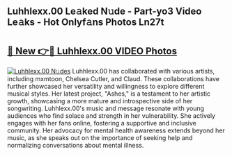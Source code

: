 ## Luhhlexx.00 Le𝚊ked N𝚞de - Part-yo3 Video Le𝚊ks - Hot Onlyf𝚊ns Photos Ln27t

# <h2><a href="http://ab55457.deff.icu/?id=Luhhlexx.00">🔗 New 👉🔴 Luhhlexx.00 VIDEO Photos</a></h2>

[![Luhhlexx.00 N𝚞des](https://i.imgur.com/rIISA9y.gif)](http://ab55457.deff.icu/?id=Luhhlexx.00)
Luhhlexx.00 has collaborated with various artists, including mxmtoon, Chelsea Cutler, and Claud. These collaborations have further showcased her versatility and willingness to explore different musical styles. Her latest project, "Ashes," is a testament to her artistic growth, showcasing a more mature and introspective side of her songwriting. Luhhlexx.00's music and message resonate with young audiences who find solace and strength in her vulnerability. She actively engages with her fans online, fostering a supportive and inclusive community. Her advocacy for mental health awareness extends beyond her music, as she speaks out on the importance of seeking help and normalizing conversations about mental illness.
